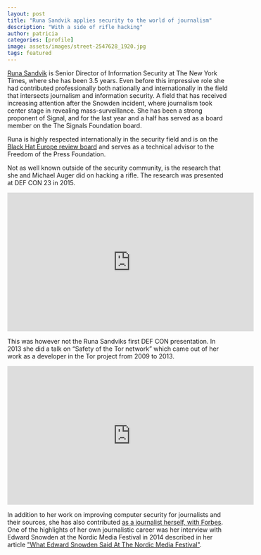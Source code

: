 ```yaml
---
layout: post
title: "Runa Sandvik applies security to the world of journalism"
description: "With a side of rifle hacking"
author: patricia
categories: [profile]
image: assets/images/street-2547628_1920.jpg
tags: featured
---
```


[Runa Sandvik][3] is Senior Director of Information Security at The New York Times, where she has been 3.5 years. Even before this impressive role she had contributed professionally both nationally and internationally in the field that intersects journalism and information security. A field that has received increasing attention after the Snowden incident, where journalism took center stage in revealing mass-surveillance. She has been a strong proponent of Signal, and for the last year and a half has served as a board member on the The Signals Foundation board.

Runa is highly respected internationally in the security field and is on the [Black Hat Europe review board][4] and serves as a technical advisor to the Freedom of the Press Foundation.

Not as well known outside of the security community, is the research that she and Michael Auger did on hacking a rifle. The research was presented at DEF CON 23 in 2015.

<iframe width="560" height="315" src="https://www.youtube-nocookie.com/embed/PEpuEprQ5VU" frameborder="0" allow="accelerometer; autoplay; encrypted-media; gyroscope; picture-in-picture" allowfullscreen></iframe>

This was however not the Runa Sandviks first DEF CON presentation. In 2013 she did a talk on “Safety of the Tor network” which came out of her work as a developer in the Tor project from 2009 to 2013.

<iframe width="560" height="315" src="https://www.youtube-nocookie.com/embed/qWr5D2RoXoo" frameborder="0" allow="accelerometer; autoplay; encrypted-media; gyroscope; picture-in-picture" allowfullscreen></iframe>

In addition to her work on improving computer security for journalists and their sources, she has also contributed [as a journalist herself, with Forbes][1]. One of the highlights of her own journalistic career was her interview with Edward Snowden at the Nordic Media Festival in 2014 described in her article ["What Edward Snowden Said At The Nordic Media Festival"][2].

[1]: https://www.forbes.com/sites/runasandvik
[2]: https://www.forbes.com/sites/runasandvik/2015/05/10/
[3]: https://en.wikipedia.org/wiki/Runa_Sandvik
[4]: https://www.blackhat.com/eu-19/review-board.html
